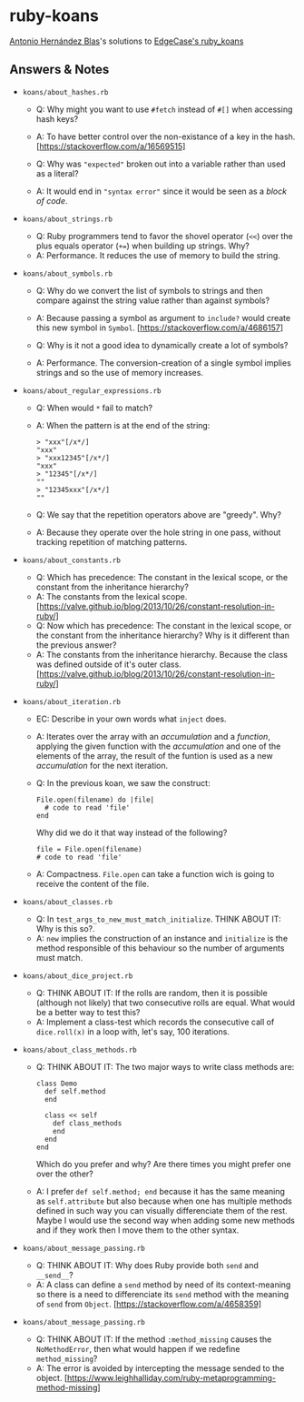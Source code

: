 # ruby-koans

[Antonio Hernández Blas](https://nihilipster.dev)'s solutions to
[EdgeCase's ruby_koans](https://github.com/edgecase/ruby_koans)

## Answers & Notes

- `koans/about_hashes.rb`

   - Q: Why might you want to use `#fetch` instead of `#[]` when accessing hash keys?
   - A: To have better control over the non-existance of a key in the hash.
        [https://stackoverflow.com/a/16569515]

   - Q: Why was `"expected"` broken out into a variable rather than used as a literal?
   - A: It would end in `"syntax error"` since it would be seen as a *block of code*.

- `koans/about_strings.rb`

   - Q: Ruby programmers tend to favor the shovel operator (`<<`) over the plus equals
        operator (`+=`) when building up strings.  Why?
   - A: Performance. It reduces the use of memory to build the string.

- `koans/about_symbols.rb`

   - Q: Why do we convert the list of symbols to strings and then compare against the
        string value rather than against symbols?
   - A: Because passing a symbol as argument to `include?` would create this new symbol
        in `Symbol`. [https://stackoverflow.com/a/4686157]

   - Q: Why is it not a good idea to dynamically create a lot of symbols?
   - A: Performance. The conversion-creation of a single symbol implies strings and
        so the use of memory increases.

- `koans/about_regular_expressions.rb`

   - Q: When would `*` fail to match?
   - A: When the pattern is at the end of the string:

         > "xxx"[/x*/]
         "xxx"
         > "xxx12345"[/x*/]
         "xxx"
         > "12345"[/x*/]
         ""
         > "12345xxx"[/x*/]
         ""

   - Q: We say that the repetition operators above are "greedy". Why?
   - A: Because they operate over the hole string in one pass, without tracking
        repetition of matching patterns.

- `koans/about_constants.rb`

   - Q: Which has precedence: The constant in the lexical scope, or the constant from
        the inheritance hierarchy?
   - A: The constants from the lexical scope.
        [https://valve.github.io/blog/2013/10/26/constant-resolution-in-ruby/]
   - Q: Now which has precedence: The constant in the lexical scope, or the constant
        from the inheritance hierarchy?  Why is it different than the previous answer?
   - A: The constants from the inheritance hierarchy. Because the class was defined
        outside of it's outer class.
        [https://valve.github.io/blog/2013/10/26/constant-resolution-in-ruby/]

- `koans/about_iteration.rb`

   - EC: Describe in your own words what `inject` does.
   - A: Iterates over the array with an *accumulation* and a *function*, applying
        the given function with the *accumulation* and one of the elements of the
	array, the result of the funtion is used as a new *accumulation* for the next
	iteration.
   - Q: In the previous koan, we saw the construct:

         File.open(filename) do |file|
           # code to read 'file'
         end

     Why did we do it that way instead of the following?

         file = File.open(filename)
         # code to read 'file'

   - A: Compactness. `File.open` can take a function wich is going to receive the
        content of the file.

- `koans/about_classes.rb`

   - Q: In `test_args_to_new_must_match_initialize`. THINK ABOUT IT: Why is this so?.
   - A: `new` implies the construction of an instance and `initialize` is the method
        responsible of this behaviour so the number of arguments must match.

- `koans/about_dice_project.rb`

   - Q: THINK ABOUT IT: If the rolls are random, then it is possible (although not
        likely) that two consecutive rolls are equal.  What would be a better way to
	test this?
   - A: Implement a class-test which records the consecutive call of `dice.roll(x)` in
        a loop with, let's say, 100 iterations.

- `koans/about_class_methods.rb`

   - Q: THINK ABOUT IT: The two major ways to write class methods are:

         class Demo
           def self.method
           end
          
           class << self
             def class_methods
             end
           end
         end
        Which do you prefer and why?
        Are there times you might prefer one over the other?
   - A: I prefer `def self.method; end` because it has the same meaning as `self.attribute`
        but also because when one has multiple methods defined in such way you can visually
	differenciate them of the rest. Maybe I would use the second way when adding some
	new methods and if they work then I move them to the other syntax.

- `koans/about_message_passing.rb`

   - Q: THINK ABOUT IT: Why does Ruby provide both `send` and `__send__`?
   - A: A class can define a `send` method by need of its context-meaning so there is a need
        to differenciate its `send` method with the meaning of `send` from `Object`.
	[https://stackoverflow.com/a/4658359]

- `koans/about_message_passing.rb`

   - Q: THINK ABOUT IT: If the method `:method_missing` causes the `NoMethodError`, then
        what would happen if we redefine `method_missing`?
   - A: The error is avoided by intercepting the message sended to the object.
        [https://www.leighhalliday.com/ruby-metaprogramming-method-missing]
